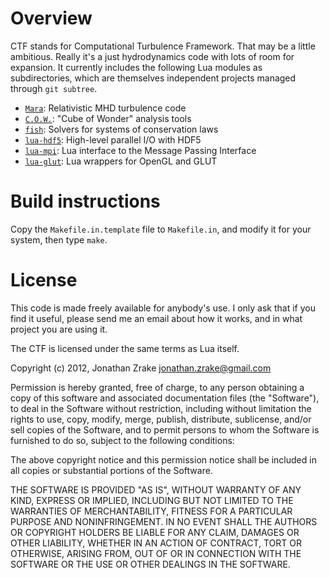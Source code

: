 
# Overview

CTF stands for Computational Turbulence Framework. That may be a little
ambitious. Really it's a just hydrodynamics code with lots of room for
expansion. It currently includes the following Lua modules as subdirectories,
which are themselves independent projects managed through `git subtree`.

+ [`Mara`](https://github.com/jzrake/Mara): Relativistic MHD turbulence code
+ [`C.O.W.`](https://github.com/jzrake/cow): "Cube of Wonder" analysis tools
+ [`fish`](https://github.com/jzrake/fish): Solvers for systems of conservation laws
+ [`lua-hdf5`](https://github.com/jzrake/lua-hdf5): High-level parallel I/O with HDF5
+ [`lua-mpi`](https://github.com/jzrake/lua-mpi): Lua interface to the Message Passing Interface
+ [`lua-glut`](https://github.com/jzrake/lua-glut): Lua wrappers for OpenGL and GLUT


# Build instructions

Copy the `Makefile.in.template` file to `Makefile.in`, and modify it for your
system, then type `make`.


# License

This code is made freely available for anybody's use. I only ask that if you
find it useful, please send me an email about how it works, and in what project
you are using it.


The CTF is licensed under the same terms as Lua itself.

Copyright (c) 2012, Jonathan Zrake <jonathan.zrake@gmail.com>

Permission is hereby granted, free of charge, to any person obtaining a copy of
this software and associated documentation files (the "Software"), to deal in
the Software without restriction, including without limitation the rights to
use, copy, modify, merge, publish, distribute, sublicense, and/or sell copies of
the Software, and to permit persons to whom the Software is furnished to do so,
subject to the following conditions:

The above copyright notice and this permission notice shall be included in all
copies or substantial portions of the Software.

THE SOFTWARE IS PROVIDED "AS IS", WITHOUT WARRANTY OF ANY KIND, EXPRESS OR
IMPLIED, INCLUDING BUT NOT LIMITED TO THE WARRANTIES OF MERCHANTABILITY, FITNESS
FOR A PARTICULAR PURPOSE AND NONINFRINGEMENT. IN NO EVENT SHALL THE AUTHORS OR
COPYRIGHT HOLDERS BE LIABLE FOR ANY CLAIM, DAMAGES OR OTHER LIABILITY, WHETHER
IN AN ACTION OF CONTRACT, TORT OR OTHERWISE, ARISING FROM, OUT OF OR IN
CONNECTION WITH THE SOFTWARE OR THE USE OR OTHER DEALINGS IN THE SOFTWARE.

